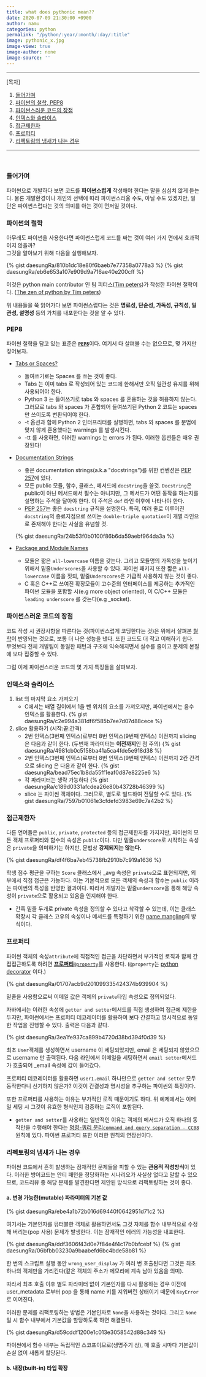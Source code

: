 ```yaml
---
title: what does pythonic mean??
date: 2020-07-09 21:30:00 +0900
author: namu
categories: python
permalink: "/python/:year/:month/:day/:title"
image: pythonic_x.jpg
image-view: true
image-author: none
image-source: ''
---
```



---

[목차]

1. [들어가며](#들어가며)
2. [파이썬의 철학, PEP8](#파이썬의-철학)
3. [파이썬스러운 코드의 장점](#파이썬스러운-코드의-장점)
4. [인덱스와 슬라이스](#인덱스와-슬라이스)
5. [접근제한자](#접근제한자)
6. [프로퍼티](#프로퍼티)
7. [리펙토링의 냄새가 나는 경우](#리펙토링의-냄새가-나는-경우)

---

<br>

### 들어가며

파이썬으로 개발하다 보면 코드를 **파이썬스럽게** 작성해야 한다는 말을 심심치 않게 듣는다.
물론 개발환경이나 개인의 선택에 따라 파이썬스러울 수도, 아닐 수도 있겠지만,
일단은 파이썬스럽다는 것의 의미를 아는 것이 먼저일 것이다.

### 파이썬의 철학

아무래도 파이썬을 사용한다면 파이썬스럽게 코드를 짜는 것이 여러 가지 면에서 효과적이지 않을까?<br>
그것을 알아보기 위해 다음을 실행해보자.

{% gist daesungRa/810b1dc18e80f6baeb7e77358a0778a3 %}
{% gist daesungRa/eb6e653a107e909d9a716ae40e200cff %}

이것은 python main contributor 인 팀 피터스([Tim peters](https://en.wikipedia.org/wiki/Tim_Peters_(software_engineer)))가
작성한 파이썬 철학이다. ([The zen of python by Tim peters](https://www.python.org/dev/peps/pep-0020/#id2))

위 내용들을 쭉 읽어가다 보면 파이썬스럽다는 것은
**명료성, 단순성, 가독성, 규칙성, 일관성, 설명성** 등의 가치를 내포한다는 것을 알 수 있다.

### PEP8

파이썬 철학을 담고 있는 표준은 [**```PEP8```**](https://www.python.org/dev/peps/pep-0008/)이다.
여기서 다 살펴볼 수는 없으므로, 몇 가지만 짚어보자.

- [Tabs or Spaces?](https://www.python.org/dev/peps/pep-0008/#id18)
    - 들여쓰기로는 Spaces 를 쓰는 것이 좋다.
    - Tabs 는 이미 tabs 로 작성되어 있는 코드에 한해서만 오직 일관성 유지를 위해 사용되어야 한다.
    - Python 3 는 들여쓰기로 tabs 와 spaces 를 혼용하는 것을 허용하지 않는다.
    그러므로 tabs 와 spaces 가 혼합되어 들여쓰기된 Python 2 코드는 spaces 만 쓰이도록 변환되어야 한다.
    - -t 옵션과 함께 Python 2 인터프리터를 실행하면, tabs 와 spaces 를 문법에 맞지 않게 혼용했다는 warnings 를 발생시킨다.
    - -tt 를 사용하면, 이러한 warnings 는 errors 가 된다. 이러한 옵션들은 매우 권장된다!

- [Documentation Strings](https://www.python.org/dev/peps/pep-0008/#id33)
    - 좋은 documentation strings(a.k.a "docstrings")를 위한 컨벤션은 [PEP 257](https://www.python.org/dev/peps/pep-0257)에
    있다.
    - 모든 public 모듈, 함수, 클래스, 메서드에 ```docstring```을 쓸것. ```Docstring```은 public이 아닌 메서드에서 필수는 아니지만,
    그 메서드가 어떤 동작을 하는지를 설명하는 주석을 달아야 한다. 이 주석은 ```def``` 라인 이후에 나타나야 한다.
    - [PEP 257](https://www.python.org/dev/peps/pep-0257)는 좋은 ```docstring``` 규칙을 설명한다. 특히, 여러 줄로 이루어진
    ```docstring```의 종료지점으로 쓰이는 ```double-triple quotation```이 개별 라인으로 존재해야 한다는 사실을 유념할 것.
    
    {% gist daesungRa/24b53f0b0100f86b6da59aebf964da3a %}

- [Package and Module Names](https://www.python.org/dev/peps/pep-0008/#id40)
    - 모듈은 짧은 ```all-lowercase``` 이름을 갖는다.
    그리고 모듈명의 가독성을 높이기 위해서 밑줄```Underscores```을 사용할 수 있다.
    파이썬 패키지 또한 짧은 ```all-lowercase``` 이름을 짓되, 밑줄```Underscores```은 가급적 사용하지 않는 것이 좋다.
    - C 혹은 C++로 쓰여진 확장모듈이 고수준의 인터페이스를 제공하는 추가적인 파이썬 모듈을 포함할 시(e.g more object oriented),
    이 C/C++ 모듈은 ```leading underscore``` 를 갖는다(e.g _socket).

### 파이썬스러운 코드의 장점

코드 작성 시 권장사항을 따른다는 것(파이썬스럽게 코딩한다는 것)은 위에서 살펴본
[철학](#파이썬의-철학)이 반영되는 것으로, 보통 더 나은 성능을 낸다. 또한 코드도 더 작고 이해하기 쉽다.
무엇보다 전체 개발팀이 동일한 패턴과 구조에 익숙해지면서 실수를 줄이고 문제의 본질에 보다 집중할 수 있다.

그럼 이제 파이썬스러운 코드의 몇 가지 특징들을 살펴보자.

### 인덱스와 슬라이스

1. list 의 마지막 요소 가져오기
    - C에서는 배열 길이에서 1을 뺀 위치의 요소를 가져오지만, 파이썬에서는 음수 인덱스를 활용한다.
    {% gist daesungRa/c2e994a381df6f585b7ee7d07d88cece %}
2. slice 활용하기 (시작:끝:간격)
    - 2번 인덱스(3번째 인덱스)로부터 8번 인덱스(9번째 인덱스) 이전까지 slicing 은 다음과 같이 한다.
    (두번재 파라미터는 **이전까지**인 점 주의)
    {% gist daesungRa/4981cb0c5158ba41a5ca4fde5e918d38 %}
    - 2번 인덱스(3번째 인덱스)로부터 8번 인덱스(9번째 인덱스) 이전까지 2칸 간격으로 slicing 은 다음과 같이 한다.
    {% gist daesungRa/bead75ec1b8da55ff1eaf0d87e8225e6 %}
    - 각 파라미터는 생략 가능하다
    {% gist daesungRa/c189d0331afcdea26e80b43728b46399 %}
    - slice 는 파이썬 객체이다. 그러므로, 별도로 빌드하여 전달할 수도 있다.
    {% gist daesungRa/7597b01061e3cfdefd3983e69c7a42b2 %}

### 접근제한자

다른 언어들은 ```public```, ```private```, ```protected``` 등의 접근제한자를 가지지만,
파이썬의 모든 객체 프로퍼티와 함수의 속성은 ```public```이다. 다만 밑줄```underscore```로 시작하는 속성은 ```private```을
의미하기는 하지만, 문법상 **강제되지는 않는다.**

{% gist daesungRa/df4f6ba7eb45738fb2910b7c919a1636 %}

학생 점수 평균을 구하는 ```Score``` 클래스에서 _avg 속성은 ```private```으로 표현되지만, 외부에서 직접 접근은 가능하다.
이는 기본적으로 모든 객체의 속성과 함수는 ```public``` 이라는 파이썬의 특성을 반영한 결과이다.
따라서 개발자는 밑줄```underscore```을 통해 해당 속성이 ```private```으로 활용되고 있음을 인지해야 한다.


- 간혹 밑줄 두개로 private 속성을 정의할 수 있다고 착각할 수 있는데, 이는 클래스 확장시 각 클래스 고유의 속성이나 메서드를
특정하기 위한 [name mangling](https://www.geeksforgeeks.org/name-mangling-in-python/)의 방식이다.

### 프로퍼티

파이썬 객체의 속성```attribute```에 직접적인 접근을 차단하면서 부가적인 로직과 함께 간접접근하도록 하려면
[**프로퍼티**```@property```](https://www.programiz.com/python-programming/property)를 사용한다.
(```@property```는 [python decorator]() 이다.)

{% gist daesungRa/01707acb9d201099335424374b939904 %}

밑줄을 사용함으로써 이메일 값은 객체의 ```private```타입 속성으로 정의되었다.

자바에서는 이러한 속성에 ```getter and setter```메서드를 직접 생성하여 접근에 제한을 두지만,
파이썬에서는 프로퍼티 데코레이터를 활용하여 보다 간결하고 명시적으로 동일한 작업을 진행할 수 있다.
출력은 다음과 같다.

{% gist daesungRa/3ea1fe937ca899b4720d38bd394f0d39 %}

최초 ```User```객체를 생성하면서 username 이 세팅되었지만, email 은 세팅되지 않았으므로 username 만 출력된다.
다음 라인에서 이메일을 세팅하면서 ```email setter```메서드가 호출되어 _email 속성에 값이 들어갔다.

프로퍼티 데코레이터를 활용하면 ```user1.email``` 하나만으로 ```getter and setter``` 모두 동작한다니 신기하지 않은가?
이것이 간결성과 명시성을 추구하는 파이썬의 특징이다.

또한 프로퍼티를 사용하는 이유는 부가적인 로직 때문이기도 하다.
위 예제에서는 이메일 세팅 시 그것이 유효한 형식인지 검증하는 로직이 포함된다.

- ```getter and setter```를 사용하는 일반적인 이유는 객체의 메서드가 오직 하나의 동작만을 수행해야 한다는
[명령-쿼리 분리```command and query separation - CC08```](https://en.wikipedia.org/wiki/Command%E2%80%93query_separation)
원칙에 있다.
파이썬 프로퍼티 또한 이러한 원칙의 연장선이다.

### 리펙토링의 냄새가 나는 경우

파이썬 코드에서 흔히 발생하는 잠재적인 문제들을 피할 수 있는 **관용적 작성방식**이 있다.
이러한 방어코드는 안티 패턴을 정당화하는 시나리오가 사실상 없다고 말할 수 있으므로,
코드리뷰 중 해당 문제를 발견한다면 제안된 방식으로 리팩토링하는 것이 좋다.

#### a. 변경 가능한(mutable) 파라미터의 기본 값

{% gist daesungRa/ebe4a1b72b016d69440f0642951d71c2 %}

여기서는 기본인자를 뮤터블한 객체로 활용하면서도 그것 자체를 함수 내부적으로 수정해 버리는(pop 사용)
문제가 발생한다. 이는 잠재적인 에러의 가능성을 내포한다.

{% gist daesungRa/ddf3606f43d0e7f84e4f4c17b0bfcebf %}
{% gist daesungRa/06bfbb03230a9baabefd6bc4bde58b81 %}

한 번의 스크립트 실행 동안 ```wrong_user_display``` 가 여러 번 호출된다면
그것은 최초 하나의 객체만을 가리킨다(같은 객체의 주소가 메모리에 계속 남아 있음을 의미).

따라서 최초 호출 이후 별도 파라미터 없이 기본인자를 다시 활용하는 경우
이전에 user_metadata 로부터 pop 을 통해 name 키를 지워버린 상태이기 때문에 ```KeyError``` 로 이어진다.

이러한 문제를 리팩토링하는 방법은 기본인자로 ```None```을 사용하는 것이다.
그리고 ```None```일 시 함수 내부에서 기본값을 할당하도록 하면 해결된다.

{% gist daesungRa/d59cddf1200e1c013e3058542d88c349 %}

파이썬에서 함수 내부는 독립적인 스코프이므로(생명주기 상), 매 호출 시마다 기본값이 손실 없이 새롭게 할당된다.

#### b. 내장(built-in) 타입 확장
